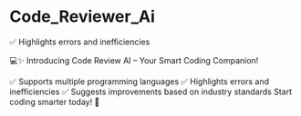 # Code_Reviewer_Ai
✅ Highlights errors and inefficiencies

💻✨ Introducing Code Review AI – Your Smart Coding Companion!

✅ Supports multiple programming languages
✅ Highlights errors and inefficiencies
✅ Suggests improvements based on industry standards
Start coding smarter today! 🚀
